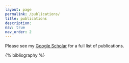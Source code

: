```yaml
---
layout: page
permalink: /publications/
title: publications
description: 
nav: true
nav_order: 2
---
```


Please see my [Google Scholar](https://scholar.google.com/citations?user=PLZtYgEAAAAJ&hl=en) for a full list of publications.
<!-- _pages/publications.md -->

<!-- Bibsearch Feature -->

<!-- {% include bib_search.liquid %} -->

<div class="publications">

{% bibliography %}

</div>
